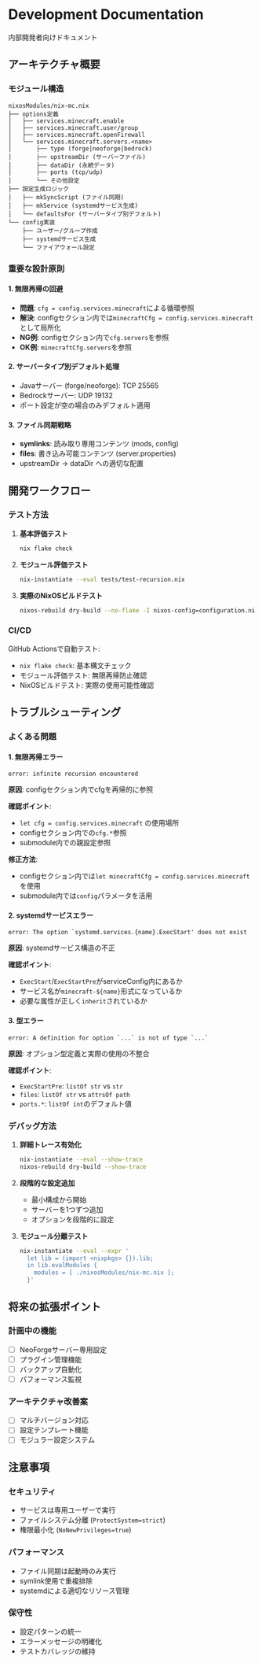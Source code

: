 # Development Documentation

内部開発者向けドキュメント

## アーキテクチャ概要

### モジュール構造

```
nixosModules/nix-mc.nix
├── options定義
│   ├── services.minecraft.enable
│   ├── services.minecraft.user/group
│   ├── services.minecraft.openFirewall
│   └── services.minecraft.servers.<name>
│       ├── type (forge|neoforge|bedrock)
│       ├── upstreamDir (サーバーファイル)
│       ├── dataDir (永続データ)
│       ├── ports (tcp/udp)
│       └── その他設定
├── 設定生成ロジック
│   ├── mkSyncScript (ファイル同期)
│   ├── mkService (systemdサービス生成)
│   └── defaultsFor (サーバータイプ別デフォルト)
└── config実装
    ├── ユーザー/グループ作成
    ├── systemdサービス生成
    └── ファイアウォール設定
```

### 重要な設計原則

#### 1. 無限再帰の回避
- **問題**: `cfg = config.services.minecraft`による循環参照
- **解決**: configセクション内では`minecraftCfg = config.services.minecraft`として局所化
- **NG例**: configセクション内で`cfg.servers`を参照
- **OK例**: `minecraftCfg.servers`を参照

#### 2. サーバータイプ別デフォルト処理
- Javaサーバー (forge/neoforge): TCP 25565
- Bedrockサーバー: UDP 19132
- ポート設定が空の場合のみデフォルト適用

#### 3. ファイル同期戦略
- **symlinks**: 読み取り専用コンテンツ (mods, config)
- **files**: 書き込み可能コンテンツ (server.properties)
- upstreamDir → dataDir への適切な配置

## 開発ワークフロー

### テスト方法

1. **基本評価テスト**
   ```bash
   nix flake check
   ```

2. **モジュール評価テスト**
   ```bash
   nix-instantiate --eval tests/test-recursion.nix
   ```

3. **実際のNixOSビルドテスト**
   ```bash
   nixos-rebuild dry-build --no-flake -I nixos-config=configuration.nix
   ```

### CI/CD

GitHub Actionsで自動テスト:
- `nix flake check`: 基本構文チェック
- モジュール評価テスト: 無限再帰防止確認
- NixOSビルドテスト: 実際の使用可能性確認

## トラブルシューティング

### よくある問題

#### 1. 無限再帰エラー
```
error: infinite recursion encountered
```

**原因**: configセクション内でcfgを再帰的に参照

**確認ポイント**:
- `let cfg = config.services.minecraft` の使用場所
- configセクション内での`cfg.*`参照
- submodule内での親設定参照

**修正方法**:
- configセクション内では`let minecraftCfg = config.services.minecraft`を使用
- submodule内では`config`パラメータを活用

#### 2. systemdサービスエラー
```
error: The option `systemd.services.{name}.ExecStart' does not exist
```

**原因**: systemdサービス構造の不正

**確認ポイント**:
- `ExecStart`/`ExecStartPre`がserviceConfig内にあるか
- サービス名が`minecraft-${name}`形式になっているか
- 必要な属性が正しく`inherit`されているか

#### 3. 型エラー
```
error: A definition for option `...` is not of type `...`
```

**原因**: オプション型定義と実際の使用の不整合

**確認ポイント**:
- `ExecStartPre`: `listOf str` vs `str`
- `files`: `listOf str` vs `attrsOf path`
- `ports.*`: `listOf int`のデフォルト値

### デバッグ方法

1. **詳細トレース有効化**
   ```bash
   nix-instantiate --eval --show-trace
   nixos-rebuild dry-build --show-trace
   ```

2. **段階的な設定追加**
   - 最小構成から開始
   - サーバーを1つずつ追加
   - オプションを段階的に設定

3. **モジュール分離テスト**
   ```bash
   nix-instantiate --eval --expr '
     let lib = (import <nixpkgs> {}).lib;
     in lib.evalModules {
       modules = [ ./nixosModules/nix-mc.nix ];
     }'
   ```

## 将来の拡張ポイント

### 計画中の機能
- [ ] NeoForgeサーバー専用設定
- [ ] プラグイン管理機能
- [ ] バックアップ自動化
- [ ] パフォーマンス監視

### アーキテクチャ改善案
- [ ] マルチバージョン対応
- [ ] 設定テンプレート機能
- [ ] モジュラー設定システム

## 注意事項

### セキュリティ
- サービスは専用ユーザーで実行
- ファイルシステム分離 (`ProtectSystem=strict`)
- 権限最小化 (`NoNewPrivileges=true`)

### パフォーマンス
- ファイル同期は起動時のみ実行
- symlink使用で重複排除
- systemdによる適切なリソース管理

### 保守性
- 設定パターンの統一
- エラーメッセージの明確化
- テストカバレッジの維持